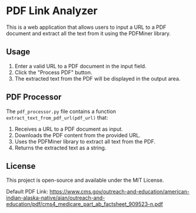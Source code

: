 # PDF Link Analyzer

This is a web application that allows users to input a URL to a PDF document and extract all the text from it using the PDFMiner library.

## Usage

1. Enter a valid URL to a PDF document in the input field.
2. Click the "Process PDF" button.
3. The extracted text from the PDF will be displayed in the output area.

## PDF Processor

The `pdf_processor.py` file contains a function `extract_text_from_pdf_url(pdf_url)` that:

1. Receives a URL to a PDF document as input.
2. Downloads the PDF content from the provided URL.
3. Uses the PDFMiner library to extract all text from the PDF.
4. Returns the extracted text as a string.

## License

This project is open-source and available under the MIT License.

Default PDF Link: https://www.cms.gov/outreach-and-education/american-indian-alaska-native/aian/outreach-and-education/pdf/cms4_medicare_part_ab_factsheet_909523-n.pdf